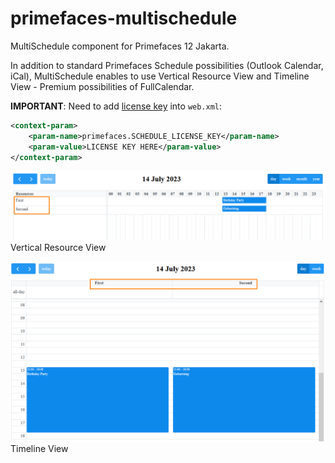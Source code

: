 # primefaces-multischedule
MultiSchedule component for Primefaces 12 Jakarta.

In addition to standard Primefaces Schedule possibilities (Outlook Calendar, iCal), MultiSchedule enables to use Vertical Resource View and Timeline View - Premium possibilities of FullCalendar.

**IMPORTANT**: Need to add [license key](https://fullcalendar.io/license) into `web.xml`:

```xml
<context-param>
	<param-name>primefaces.SCHEDULE_LICENSE_KEY</param-name>
	<param-value>LICENSE KEY HERE</param-value>
</context-param>
```

![Component in Vertical Resource View](/timeline.png)
Vertical Resource View

![Component in Timeline View](/timegrid.png)
Timeline View

